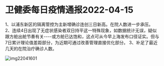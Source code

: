 # 卫健委每日疫情通报2022-04-15

1、以浦东新区的隔离管控为主新增确诊连创三日新高。在院人数进一步承压。
2、连续4日出现了无症状感染者双日持平这一特殊现象，如数据统计无误，疑似跟方舱出舱节奏有关\----或方舱已达饱和，这点可从今早上海发布口径证实。但与7日累计理论值差距部分，为近期可通过改善管理直接优化部分。
3、补足了最近几天的在院治疗确诊人数。

<img decoding="async" src="https://i0.wp.com/s2.loli.net/2022/05/02/No8bjG1JE4BnOpa.jpg?w=640&#038;ssl=1" alt="img22041601" data-recalc-dims="1" />

